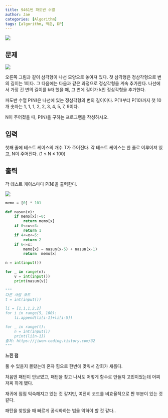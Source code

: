 ```yaml
---
title: 9461번 파도반 수열
author: Jae
categories: [Algorithm]
tags: [algorithm, 백준, DP]
---
```


![](https://images.velog.io/images/a87380/post/f4cf9c29-47ea-4196-8db7-22bb151b2703/image.png)

## 문제

![](https://images.velog.io/images/a87380/post/1f504308-741f-4b24-9546-8c6aadb96f2d/image.png)

오른쪽 그림과 같이 삼각형이 나선 모양으로 놓여져 있다. 첫 삼각형은 정삼각형으로 변의 길이는 1이다. 그 다음에는 다음과 같은 과정으로 정삼각형을 계속 추가한다. 나선에서 가장 긴 변의 길이를 k라 했을 때, 그 변에 길이가 k인 정삼각형을 추가한다.

파도반 수열 P(N)은 나선에 있는 정삼각형의 변의 길이이다. P(1)부터 P(10)까지 첫 10개 숫자는 1, 1, 1, 2, 2, 3, 4, 5, 7, 9이다.

N이 주어졌을 때, P(N)을 구하는 프로그램을 작성하시오.

## 입력

첫째 줄에 테스트 케이스의 개수 T가 주어진다. 각 테스트 케이스는 한 줄로 이루어져 있고, N이 주어진다. (1 ≤ N ≤ 100)

## 출력

각 테스트 케이스마다 P(N)을 출력한다.

![](https://images.velog.io/images/a87380/post/0ae11469-d5f4-43bf-89a5-71ef551f4e3d/image.png)

```python
memo = [0] * 101

def nasun(x):
    if memo[x]!=0:
        return memo[x]
    if 0<=x<=3:
        return 1
    if 4<=x<=5:
        return 2
    if 6<=x:
        memo[x] = nasun(x-5) + nasun(x-1)
        return  memo[x]

n = int(input())

for _ in range(n):
    v = int(input())
    print(nasun(v))

"""
다른 사람 코드
t = int(input())

li = [1,1,1,2,2]
for i in range(5, 100):
    li.append(li[i-1]+li[i-5])

for _ in range(t):
    n = int(input())
    print(li[n-1])
출처: https://jiwon-coding.tistory.com/32
"""
```

**느낀 점**

풀 수 있을지 몰랐는데 혼자 힘으로 한번에 맞춰서 감회가 새롭다.

처음엔 패턴이 안보였고, 패턴을 찾고 나서도 어떻게 함수로 만들지 고민이었는데 어찌저찌 하게 됐다.

재귀에 점점 익숙해지고 있는 것 같지만, 여전히 코드를 비효율적으로 짠 부분이 있는 것 같다.

패턴을 찾았을 때 빠르게 공식화하는 법을 익혀야 할 것 같다..
